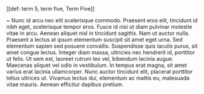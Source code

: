 [[def: term 5, term five, Term Five]]

~ Nunc id arcu nec elit scelerisque commodo. Praesent eros elit, tincidunt id nibh eget, scelerisque tempor eros. Fusce id nisi ut diam pulvinar molestie vitae in arcu. Aenean aliquet nisl in tincidunt sagittis. Nam ut auctor nulla. Praesent a lectus at ipsum elementum suscipit sit amet eget urna. Sed elementum sapien sed posuere convallis. Suspendisse quis iaculis purus, sit amet congue lectus. Integer diam massa, ultricies nec hendrerit id, porttitor ut felis. Ut sem est, laoreet rutrum leo vel, bibendum lacinia augue. Maecenas aliquet vel odio in vestibulum. In tempus erat magna, sit amet varius erat lacinia ullamcorper. Nunc auctor tincidunt elit, placerat porttitor tellus ultrices ut. Vivamus lectus dui, elementum ac mattis eu, malesuada vitae mauris. Aenean efficitur dapibus pretium.
